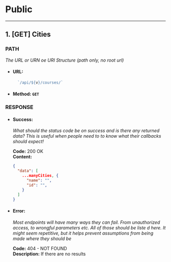 # Public

----

## 1. [GET] Cities



### PATH

  _The URL or URN oe URI  Structure (path only, no root url)_

  * #### URL:

    ```javascript
      `/api/${v}/courses/`
    ```

  * #### Method: `GET`



### RESPONSE

  * #### Success:

    _What should the status code be on success and is there any returned data? This is useful when people need to to know what their callbacks should expect!_

    __Code:__ 200 OK <br />
    __Content:__

    ```json
    {
      "data": [
        ...manyCities, {
          "name": "",
          "id": "",
        }
      ]
    }
    ```


  * #### Error:

    _Most endpoints will have many ways they can fail. From unauthorized access, to wrongful parameters etc. All of those should be liste d here. It might seem repetitive, but it helps prevent assumptions from being made where they should be_

    __Code:__ 404 - NOT FOUND <br />
    __Description:__ If there are no results



<!-- ### Notes:

  This is where all uncertainties, commentary, discussion etc. can go. I recommend timestamping and identifying oneself when leaving comments here. -->
